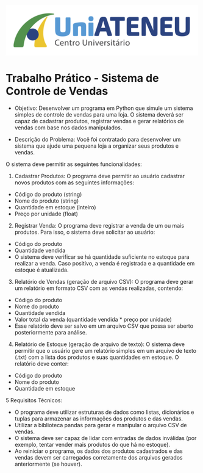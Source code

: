 <p><img src="/Imagem/UNIATENEU.png"></p>

# Trabalho Prático - Sistema de Controle de Vendas
- Objetivo:
Desenvolver um programa em Python que simule um sistema simples de controle de vendas para uma loja. O sistema deverá ser capaz de cadastrar produtos, registrar vendas e gerar relatórios de vendas com base nos dados manipulados.

- Descrição do Problema:
Você foi contratado para desenvolver um sistema que ajude uma pequena loja a organizar seus produtos e vendas.

O sistema deve permitir as seguintes funcionalidades:
1. Cadastrar Produtos:
O programa deve permitir ao usuário cadastrar novos produtos com as seguintes informações:
- Código do produto (string)
- Nome do produto (string)
- Quantidade em estoque (inteiro)
- Preço por unidade (float)
2. Registrar Venda:
O programa deve registrar a venda de um ou mais produtos. Para isso, o sistema deve solicitar ao usuário:
- Código do produto
- Quantidade vendida
- O sistema deve verificar se há quantidade suficiente no estoque para realizar a venda. Caso positivo, a venda é registrada e a quantidade em estoque é atualizada.

3. Relatório de Vendas (geração de arquivo CSV):
O programa deve gerar um relatório em formato CSV com as vendas realizadas, contendo:
- Código do produto
- Nome do produto
- Quantidade vendida
- Valor total da venda (quantidade vendida * preço por unidade)
- Esse relatório deve ser salvo em um arquivo CSV que possa ser aberto posteriormente para análise.

4. Relatório de Estoque (geração de arquivo de texto):
O sistema deve permitir que o usuário gere um relatório simples em um arquivo de texto (.txt) com a lista dos produtos e suas quantidades em estoque. O relatório deve conter:
- Código do produto
- Nome do produto
- Quantidade em estoque

5 Requisitos Técnicos:
- O programa deve utilizar estruturas de dados como listas, dicionários e tuplas para armazenar as informações dos produtos e das vendas.
- Utilizar a biblioteca pandas para gerar e manipular o arquivo CSV de vendas.
- O sistema deve ser capaz de lidar com entradas de dados inválidas (por exemplo, tentar vender mais produtos do que há no estoque).
- Ao reiniciar o programa, os dados dos produtos cadastrados e das vendas devem ser carregados corretamente dos arquivos gerados anteriormente (se houver).